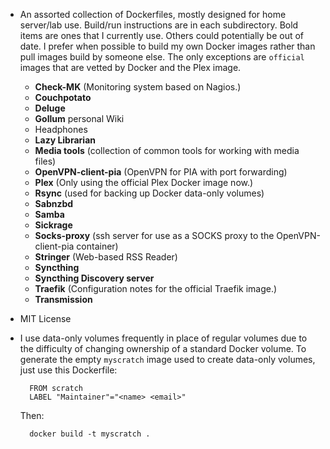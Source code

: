 * An assorted collection of Dockerfiles, mostly designed for home server/lab
  use. Build/run instructions are in each subdirectory. Bold items are ones that
  I currently use. Others could potentially be out of date. I prefer when
  possible to build my own Docker images rather than pull images build by
  someone else. The only exceptions are `official` images that are vetted by
  Docker and the Plex image.

  - **Check-MK** (Monitoring system based on Nagios.)
  - **Couchpotato**
  - **Deluge**
  - **Gollum** personal Wiki
  - Headphones
  - **Lazy Librarian**
  - **Media tools** (collection of common tools for working with media files)
  - **OpenVPN-client-pia** (OpenVPN for PIA with port forwarding)
  - **Plex** (Only using the official Plex Docker image now.)
  - **Rsync** (used for backing up Docker data-only volumes)
  - **Sabnzbd**
  - **Samba**
  - **Sickrage**
  - **Socks-proxy** (ssh server for use as a SOCKS proxy to the OpenVPN-client-pia container)
  - **Stringer** (Web-based RSS Reader)
  - **Syncthing**
  - **Syncthing Discovery server**
  - **Traefik** (Configuration notes for the official Traefik image.)
  - **Transmission**

* MIT License

* I use data-only volumes frequently in place of regular volumes due to the
  difficulty of changing ownership of a standard Docker volume. To generate the
  empty `myscratch` image used to create data-only volumes, just use this
  Dockerfile:

        FROM scratch
        LABEL "Maintainer"="<name> <email>"

  Then:

        docker build -t myscratch .
